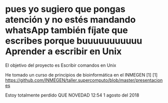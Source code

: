 pues yo sugiero que pongas atención y no estés mandando whatsApp
también fíjate que escribes porque buuuuuuuuuuu
Aprender a escribir en Unix
========================

El objetivo del proyecto es
Escribir comandos en Unix

He tomado un curso de principios de bioinformática en el INMEGEN [1]
[1] https://github.com/INMEGEN/taller.supercomputo/blob/master/presentaciones

Estoy totalmente perdido QUE NOVEDAD 12:54 1 agosto del 2018

